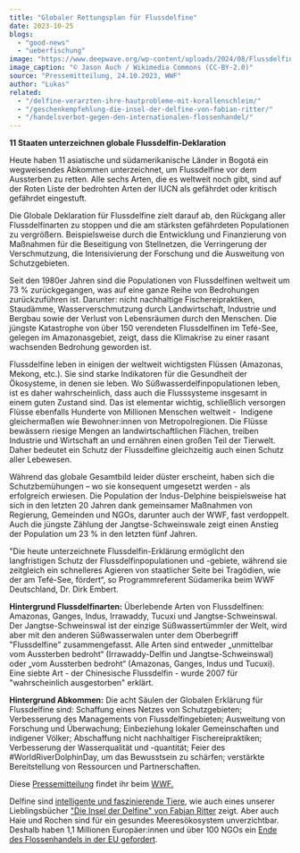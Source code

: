 ```yaml
---
title: "Globaler Rettungsplan für Flussdelfine"
date: 2023-10-25
blogs: 
  - "good-news"
  - "ueberfischung"
image: "https://www.deepwave.org/wp-content/uploads/2024/08/Flussdelfine_Auch_Wikimedia_.jpg"
image_caption: "© Jason Auch / Wikimedia Commons (CC-BY-2.0)"
source: "Pressemitteilung, 24.10.2023, WWF"
author: "Lukas"
related: 
  - "/delfine-verarzten-ihre-hautprobleme-mit-korallenschleim/"
  - "/geschenkempfehlung-die-insel-der-delfine-von-fabian-ritter/"
  - "/handelsverbot-gegen-den-internationalen-flossenhandel/"
---
```


**11 Staaten unterzeichnen globale Flussdelfin-Deklaration**

Heute haben 11 asiatische und südamerikanische Länder in Bogotá ein wegweisendes Abkommen unterzeichnet, um Flussdelfine vor dem Aussterben zu retten. Alle sechs Arten, die es weltweit noch gibt, sind auf der Roten Liste der bedrohten Arten der IUCN als gefährdet oder kritisch gefährdet eingestuft.

Die Globale Deklaration für Flussdelfine zielt darauf ab, den Rückgang aller Flussdelfinarten zu stoppen und die am stärksten gefährdeten Populationen zu vergrößern. Beispielsweise durch die Entwicklung und Finanzierung von Maßnahmen für die Beseitigung von Stellnetzen, die Verringerung der Verschmutzung, die Intensivierung der Forschung und die Ausweitung von Schutzgebieten.

Seit den 1980er Jahren sind die Populationen von Flussdelfinen weltweit um 73 % zurückgegangen, was auf eine ganze Reihe von Bedrohungen zurückzuführen ist. Darunter: nicht nachhaltige Fischereipraktiken, Staudämme, Wasserverschmutzung durch Landwirtschaft, Industrie und Bergbau sowie der Verlust von Lebensräumen durch den Menschen. Die jüngste Katastrophe von über 150 verendeten Flussdelfinen im Tefé-See, gelegen im Amazonasgebiet, zeigt, dass die Klimakrise zu einer rasant wachsenden Bedrohung geworden ist.

Flussdelfine leben in einigen der weltweit wichtigsten Flüssen (Amazonas, Mekong, etc.). Sie sind starke Indikatoren für die Gesundheit der Ökosysteme, in denen sie leben. Wo Süßwasserdelfinpopulationen leben, ist es daher wahrscheinlich, dass auch die Flusssysteme insgesamt in einem guten Zustand sind. Das ist elementar wichtig, schließlich versorgen Flüsse ebenfalls Hunderte von Millionen Menschen weltweit -  Indigene gleichermaßen wie Bewohner:innen von Metropolregionen. Die Flüsse bewässern riesige Mengen an landwirtschaftlichen Flächen, treiben Industrie und Wirtschaft an und ernähren einen großen Teil der Tierwelt. Daher bedeutet ein Schutz der Flussdelfine gleichzeitig auch einen Schutz aller Lebewesen.

Während das globale Gesamtbild leider düster erscheint, haben sich die Schutzbemühungen – wo sie konsequent umgesetzt werden - als erfolgreich erwiesen. Die Population der Indus-Delphine beispielsweise hat sich in den letzten 20 Jahren dank gemeinsamer Maßnahmen von Regierung, Gemeinden und NGOs, darunter auch der WWF, fast verdoppelt. Auch die jüngste Zählung der Jangtse-Schweinswale zeigt einen Anstieg der Population um 23 % in den letzten fünf Jahren.

"Die heute unterzeichnete Flussdelfin-Erklärung ermöglicht den langfristigen Schutz der Flussdelfinpopulationen und -gebiete, während sie zeitgleich ein schnelleres Agieren von staatlicher Seite bei Tragödien, wie der am Tefé-See, fördert“, so Programmreferent Südamerika beim WWF Deutschland, Dr. Dirk Embert.

**Hintergrund Flussdelfinarten:** Überlebende Arten von Flussdelfinen: Amazonas, Ganges, Indus, Irrawaddy, Tucuxi und Jangtse-Schweinswal. Der Jangtse-Schweinswal ist der einzige Süßwassertümmler der Welt, wird aber mit den anderen Süßwasserwalen unter dem Oberbegriff "Flussdelfine" zusammengefasst. Alle Arten sind entweder „unmittelbar vom Aussterben bedroht“ (Irrawaddy-Delfin und Jangtse-Schweinswal) oder „vom Aussterben bedroht“ (Amazonas, Ganges, Indus und Tucuxi). Eine siebte Art - der Chinesische Flussdelfin - wurde 2007 für "wahrscheinlich ausgestorben" erklärt.

**Hintergrund Abkommen:** Die acht Säulen der Globalen Erklärung für Flussdelfine sind: Schaffung eines Netzes von Schutzgebieten; Verbesserung des Managements von Flussdelfingebieten; Ausweitung von Forschung und Überwachung; Einbeziehung lokaler Gemeinschaften und indigener Völker; Abschaffung nicht nachhaltiger Fischereipraktiken; Verbesserung der Wasserqualität und -quantität; Feier des #WorldRiverDolphinDay, um das Bewusstsein zu schärfen; verstärkte Bereitstellung von Ressourcen und Partnerschaften.

Diese [Pressemitteilung](https://www.wwf.de/2023/oktober/globaler-rettungsplan-fuer-flussdelfine) findet ihr beim [WWF.](https://www.wwf.de/)

Delfine sind [intelligente und faszinierende Tiere](https://www.deepwave.org/delfine-verarzten-ihre-hautprobleme-mit-korallenschleim/), wie auch eines unserer Lieblingsbücher ["Die Insel der Delfine" von Fabian Ritter](https://www.deepwave.org/geschenkempfehlung-die-insel-der-delfine-von-fabian-ritter/) zeigt. Aber auch Haie und Rochen sind für ein gesundes Meeresökosystem unverzichtbar. Deshalb haben 1,1 Millionen Europäer:innen und über 100 NGOs ein [Ende des Flossenhandels in der EU gefordert](https://www.deepwave.org/handelsverbot-gegen-den-internationalen-flossenhandel/).
